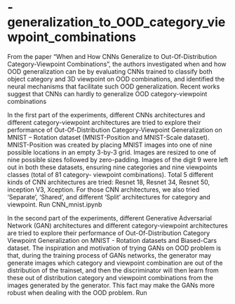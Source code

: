 # -generalization_to_OOD_category_viewpoint_combinations
From the paper “When and How CNNs Generalize to Out-Of-Distribution Category-Viewpoint Combinations”, the authors investigated when and how OOD generalization can be by evaluating CNNs trained to classify both object category and 3D viewpoint on OOD combinations, and identified the neural mechanisms that facilitate such OOD generalization. Recent works suggest that CNNs can hardly to generalize OOD category-viewpoint combinations


In the first part of the experiments, different CNNs architectures and different category-viewpoint architectures are tried to explore their performance of Out-Of-Distribution Category-Viewpoint Generalization on MNIST – Rotation dataset (MNIST-Position and MNIST-Scale dataset). MNIST-Position was created by placing MNIST images into one of nine possible locations in an empty 3-by-3 grid. Images are resized to one of nine possible sizes followed by zero-padding. Images of the digit 9 were left out in both these datasets, ensuring nine categories and nine viewpoints classes (total of 81 category- viewpoint combinations). Total 5 different kinds of CNN architectures are tried: Resnet 18, Resnet 34, Resnet 50, inception V3, Xception. For those CNN architectures, we also tried ‘Separate’, ‘Shared’, and different ‘Split’ architectures for category and viewpoint. Run CNN_mnist.ipynb


In the second part of the experiments, different Generative Adversarial Network (GAN) architectures and different category-viewpoint architectures are tried to explore their performance of Out-Of-Distribution Category Viewpoint Generalization on MNIST - Rotation datasets and Biased-Cars dataset. The inspiration and motivation of trying GANs on OOD problem is that, during the training process of GANs networks, the generator may generate images which category and viewpoint combination are out of the distribution of the trainset, and then the discriminator will then learn from these out of distribution category and viewpoint combinations from the images generated by the generator. This fact may make the GANs more robust when dealing with the OOD problem. Run  
